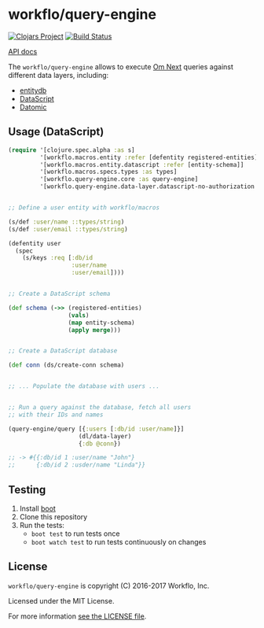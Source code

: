 # workflo/query-engine

[![Clojars Project](https://img.shields.io/clojars/v/workflo/query-engine.svg)](https://clojars.org/workflo/query-engine)
[![Build Status](https://travis-ci.org/functionalfoundry/query-engine.svg?branch=master)](https://travis-ci.org/functionalfoundry/query-engine)

[API docs](http://functionalfoundry.github.io/query-engine/)

The `workflo/query-engine` allows to execute [Om Next](https://github.com/omcljs/om)
queries against different data layers, including:

* [entitydb](https://github.com/functionalfoundry/entitydb)
* [DataScript](https://github.com/tonsky/datascript)
* [Datomic](http://www.datomic.com/)

## Usage (DataScript)

```clojure
(require '[clojure.spec.alpha :as s]
         '[workflo.macros.entity :refer [defentity registered-entities]]
         '[workflo.macros.entity.datascript :refer [entity-schema]]
         '[workflo.macros.specs.types :as types]
         '[workflo.query-engine.core :as query-engine]
         '[workflo.query-engine.data-layer.datascript-no-authorization :as dl])


;; Define a user entity with workflo/macros

(s/def :user/name ::types/string)
(s/def :user/email ::types/string)

(defentity user
  (spec
    (s/keys :req [:db/id
                  :user/name
                  :user/email])))


;; Create a DataScript schema

(def schema (->> (registered-entities)
                 (vals)
                 (map entity-schema)
                 (apply merge)))


;; Create a DataScript database

(def conn (ds/create-conn schema)


;; ... Populate the database with users ...


;; Run a query against the database, fetch all users
;; with their IDs and names

(query-engine/query [{:users [:db/id :user/name]}]
                    (dl/data-layer)
                    {:db @conn})

;; -> #{{:db/id 1 :user/name "John"}
;;      {:db/id 2 :usder/name "Linda"}}
```

## Testing

1. Install [boot](http://boot-clj.com/)
2. Clone this repository
3. Run the tests:
   - `boot test` to run tests once
   - `boot watch test` to run tests continuously on changes

## License

`workflo/query-engine` is copyright (C) 2016-2017 Workflo, Inc.

Licensed under the MIT License.

For more information [see the LICENSE file](LICENSE).
